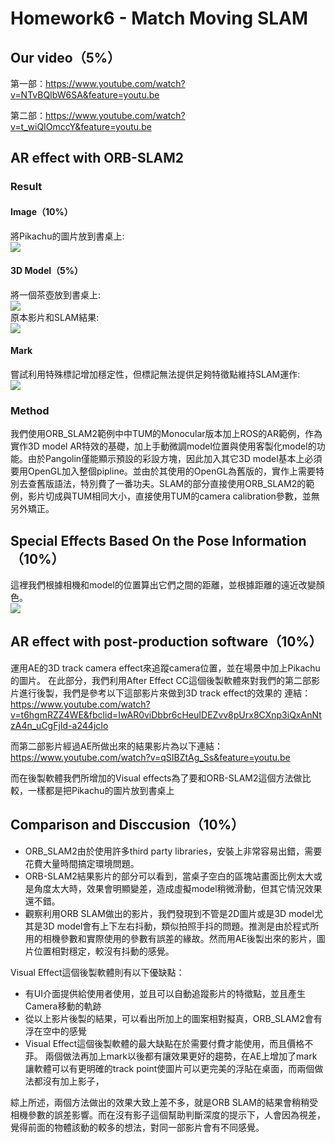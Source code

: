 # Homework6 - Match Moving SLAM
## Our video（5%）
第一部：https://www.youtube.com/watch?v=NTvBQIbW6SA&feature=youtu.be

第二部：https://www.youtube.com/watch?v=t_wiQIOmccY&feature=youtu.be
## AR effect with ORB-SLAM2
### Result
#### Image（10%）
將Pikachu的圖片放到書桌上:  
![](output_image.gif)  
#### 3D Model（5%）
將一個茶壺放到書桌上:  
![](output_video.gif)  
原本影片和SLAM結果:  
![](output.gif)
#### Mark
嘗試利用特殊標記增加穩定性，但標記無法提供足夠特徵點維持SLAM運作:  
![](output_marker.gif)  

### Method  
我們使用ORB_SLAM2範例中中TUM的Monocular版本加上ROS的AR範例，作為實作3D model AR特效的基礎，加上手動微調model位置與使用客製化model的功能。由於Pangolin僅能顯示預設的彩設方塊，因此加入其它3D model基本上必須要用OpenGL加入整個pipline。並由於其使用的OpenGL為舊版的，實作上需要特別去查舊版語法，特別費了一番功夫。SLAM的部分直接使用ORB_SLAM2的範例，影片切成與TUM相同大小，直接使用TUM的camera calibration參數，並無另外矯正。

## Special Effects Based On the Pose Information（10%）
這裡我們根據相機和model的位置算出它們之間的距離，並根據距離的遠近改變顏色。  
![](output_color.gif)

## AR effect with post-production software（10%）
運用AE的3D track camera effect來追蹤camera位置，並在場景中加上Pikachu的圖片。
在此部分，我們利用After Effect CC這個後製軟體來對我們的第二部影片進行後製，我們是參考以下這部影片來做到3D track effect的效果的
連結：https://www.youtube.com/watch?v=t6hgmRZZ4WE&fbclid=IwAR0viDbbr6cHeuIDEZvv8pUrx8CXnp3iQxAnNtzA4n_uCgFjId-a244jcIo

而第二部影片經過AE所做出來的結果影片為以下連結：https://www.youtube.com/watch?v=qSIBZtAg_Ss&feature=youtu.be

而在後製軟體我們所增加的Visual effects為了要和ORB-SLAM2這個方法做比較，一樣都是把Pikachu的圖片放到書桌上
## Comparison and Disccusion（10%）

* ORB_SLAM2由於使用許多third party libraries，安裝上非常容易出錯，需要花費大量時間搞定環境問題。
* ORB-SLAM2結果影片的部分可以看到，當桌子空白的區塊站畫面比例太大或是角度太大時，效果會明顯變差，造成虛擬model稍微滑動，但其它情況效果還不錯。
* 觀察利用ORB SLAM做出的影片，我們發現到不管是2D圖片或是3D model尤其是3D model會有上下左右抖動，類似拍照手抖的問題。推測是由於程式所用的相機參數和實際使用的參數有誤差的緣故。然而用AE後製出來的影片，圖片位置相對穩定，較沒有抖動的感覺。

Visual Effect這個後製軟體則有以下優缺點：

* 有UI介面提供給使用者使用，並且可以自動追蹤影片的特徵點，並且產生Camera移動的軌跡
* 從以上影片後製的結果，可以看出所加上的圖案相對擬真，ORB_SLAM2會有浮在空中的感覺
* Visual Effect這個後製軟體的最大缺點在於需要付費才能使用，而且價格不菲。
兩個做法再加上mark以後都有讓效果更好的趨勢，在AE上增加了mark讓軟體可以有更明確的track point使圖片可以更完美的浮貼在桌面，而兩個做法都沒有加上影子，

綜上所述，兩個方法做出的效果大致上差不多，就是ORB SLAM的結果會稍稍受相機參數的誤差影響。而在沒有影子這個幫助判斷深度的提示下，人會因為視差，覺得前面的物體該動的較多的想法，對同一部影片會有不同感覺。
